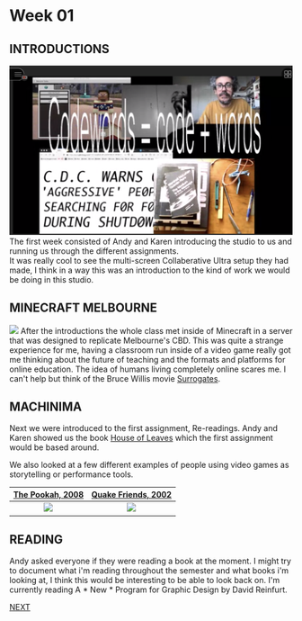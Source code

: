 # Week 01

## INTRODUCTIONS

![](week_1_collab_screen.png)
The first week consisted of Andy and Karen introducing the studio to us and running us through the different assignments.  
It was really cool to see the multi-screen Collaberative Ultra setup they had made, I think in a way this was an introduction to the kind of work we would be doing in this studio.

## MINECRAFT MELBOURNE

![](minecraft_week_one.png)
After the introductions the whole class met inside of Minecraft in a server that was designed to replicate Melbourne's CBD.
This was quite a strange experience for me, having a classroom run inside of a video game really got me thinking about the future of teaching and the formats and platforms for online education. The idea of humans living completely online scares me. I can't help but think of the Bruce Willis movie [Surrogates](https://en.wikipedia.org/wiki/Surrogates).

## MACHINIMA

Next we were introduced to the first assignment, Re-readings. 
Andy and Karen showed us the book [House of Leaves](https://en.wikipedia.org/wiki/House_of_Leaves) which the first assignment would be based around.

We also looked at a few different examples of people using video games as storytelling or performance tools.

[The Pookah, 2008](https://www.youtube.com/watch?v=Tn9wVdaMOlw)                 |  [Quake Friends, 2002](https://www.youtube.com/watch?v=dmyO1A5J8SU)
:-------------------------:|:-------------------------:
![](the_pookah.gif)       |  ![](Quake-Friends) 

## READING
Andy asked everyone if they were reading a book at the moment. I might try to document what i'm reading throughout the semester and what books i'm looking at, I think this would be interesting to be able to look back on. I'm currently reading A * New * Program for Graphic Design by David Reinfurt.

[NEXT](https://github.com/HamishPayne/CODE-WORDS/edit/master/Classroom/Week-02)
 
